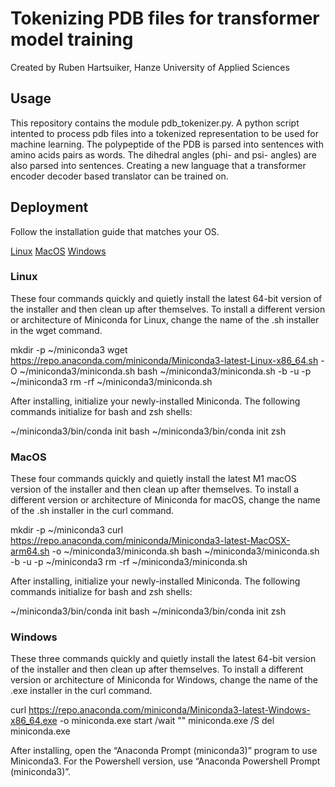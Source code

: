 # Tokenizing PDB files for transformer model training

Created by Ruben Hartsuiker, Hanze University of Applied Sciences

## Usage
This repository contains the module pdb_tokenizer.py. A python script intented to process pdb files into a tokenized representation to be used for machine learning. The polypeptide of the PDB is parsed into sentences with amino acids pairs as words. The dihedral angles (phi- and psi- angles) are also parsed into sentences. Creating a new language that a transformer encoder decoder based translator can be trained on. 

## Deployment
Follow the installation guide that matches your OS.

[Linux](Linux)
[MacOS](MacOS)
[Windows](Windows)

### Linux
These four commands quickly and quietly install the latest 64-bit version of the installer and then clean up after themselves. To install a different version or architecture of Miniconda for Linux, change the name of the .sh installer in the wget command.

mkdir -p ~/miniconda3
wget https://repo.anaconda.com/miniconda/Miniconda3-latest-Linux-x86_64.sh -O ~/miniconda3/miniconda.sh
bash ~/miniconda3/miniconda.sh -b -u -p ~/miniconda3
rm -rf ~/miniconda3/miniconda.sh

After installing, initialize your newly-installed Miniconda. The following commands initialize for bash and zsh shells:

~/miniconda3/bin/conda init bash
~/miniconda3/bin/conda init zsh

### MacOS
These four commands quickly and quietly install the latest M1 macOS version of the installer and then clean up after themselves. To install a different version or architecture of Miniconda for macOS, change the name of the .sh installer in the curl command.

mkdir -p ~/miniconda3
curl https://repo.anaconda.com/miniconda/Miniconda3-latest-MacOSX-arm64.sh -o ~/miniconda3/miniconda.sh
bash ~/miniconda3/miniconda.sh -b -u -p ~/miniconda3
rm -rf ~/miniconda3/miniconda.sh

After installing, initialize your newly-installed Miniconda. The following commands initialize for bash and zsh shells:

~/miniconda3/bin/conda init bash
~/miniconda3/bin/conda init zsh

### Windows
These three commands quickly and quietly install the latest 64-bit version of the installer and then clean up after themselves. To install a different version or architecture of Miniconda for Windows, change the name of the .exe installer in the curl command.

curl https://repo.anaconda.com/miniconda/Miniconda3-latest-Windows-x86_64.exe -o miniconda.exe
start /wait "" miniconda.exe /S
del miniconda.exe

After installing, open the “Anaconda Prompt (miniconda3)” program to use Miniconda3. For the Powershell version, use “Anaconda Powershell Prompt (miniconda3)”.





